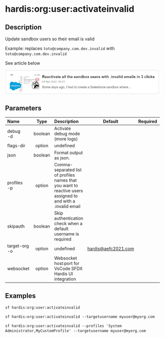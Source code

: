 <!-- This file has been generated with command 'sf hardis:doc:plugin:generate'. Please do not update it manually or it may be overwritten -->
# hardis:org:user:activateinvalid

## Description

Update sandbox users so their email is valid

  Example: replaces `toto@company.com.dev.invalid` with `toto@company.com.dev.invalid`

See article below

[![Reactivate all the sandbox users with .invalid emails in 3 clicks](https://github.com/hardisgroupcom/sfdx-hardis/raw/main/docs/assets/images/article-invalid-email.jpg)](https://nicolas.vuillamy.fr/reactivate-all-the-sandbox-users-with-invalid-emails-in-3-clicks-2265af4e3a3d)


## Parameters

| Name              |  Type   | Description                                                                                                  |        Default        | Required | Options |
|:------------------|:-------:|:-------------------------------------------------------------------------------------------------------------|:---------------------:|:--------:|:-------:|
| debug<br/>-d      | boolean | Activate debug mode (more logs)                                                                              |                       |          |         |
| flags-dir         | option  | undefined                                                                                                    |                       |          |         |
| json              | boolean | Format output as json.                                                                                       |                       |          |         |
| profiles<br/>-p   | option  | Comma-separated list of profiles names that you want to reactive users assigned to and with a .invalid email |                       |          |         |
| skipauth          | boolean | Skip authentication check when a default username is required                                                |                       |          |         |
| target-org<br/>-o | option  | undefined                                                                                                    | <hardis@aefc2021.com> |          |         |
| websocket         | option  | Websocket host:port for VsCode SFDX Hardis UI integration                                                    |                       |          |         |

## Examples

```shell
sf hardis:org:user:activateinvalid
```

```shell
sf hardis:org:user:activateinvalid --targetusername myuser@myorg.com
```

```shell
sf hardis:org:user:activateinvalid --profiles 'System Administrator,MyCustomProfile' --targetusername myuser@myorg.com
```


